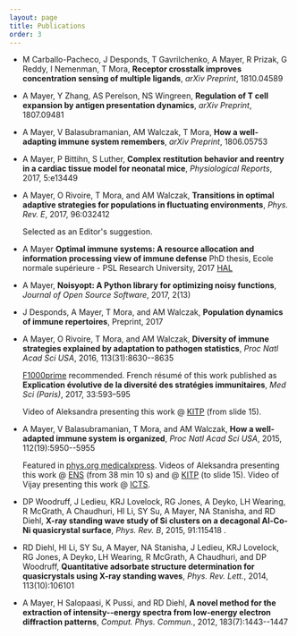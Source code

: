 ```yaml
---
layout: page
title: Publications
order: 3
---
```


* M Carballo-Pacheco, J Desponds, T Gavrilchenko, A Mayer, R Prizak, G Reddy, I Nemenman, T Mora, **Receptor crosstalk improves concentration sensing of multiple ligands**, *arXiv Preprint*, 1810.04589 [<i class="ai ai-arxiv"></i>](https://arxiv.org/abs/1810.04589)

* A Mayer, Y Zhang, AS Perelson, NS Wingreen, **Regulation of T cell expansion by antigen presentation dynamics**, *arXiv Preprint*, 1807.09481 [<i class="ai ai-arxiv"></i>](https://arxiv.org/abs/1807.09481)

* A Mayer, V Balasubramanian, AM Walczak, T Mora, **How a well-adapting immune system remembers**, *arXiv Preprint*, 1806.05753 [<i class="ai ai-arxiv"></i>](https://arxiv.org/abs/1806.05753)

* A Mayer, P Bittihn, S Luther, **Complex restitution behavior and reentry in a cardiac tissue model for neonatal mice**, *Physiological Reports*, 2017, 5:e13449 [<i class="ai ai-doi"></i>](http://doi.org/10.14814/phy2.13449) [<i class="ai ai-open-access"></i>](http://physics.princeton.edu/~am66/paper/2017miceheart.pdf)

*   A Mayer, O Rivoire, T Mora, and AM Walczak, **Transitions in optimal adaptive strategies for populations in fluctuating environments**, *Phys. Rev. E*, 2017, 96:032412 [<i class="ai ai-doi"></i>](http://doi.org/10.1103/PhysRevE.96.032412) [<i class="ai ai-open-access"></i>](http://physics.princeton.edu/~am66/paper/2017transitions.pdf) [<i class="fa fa-github"></i>](http://github.com/andim/transitions-paper)

    Selected as an Editor's suggestion.

* A Mayer **Optimal immune systems: A resource allocation and information processing view of immune defense** PhD thesis, Ecole normale supérieure - PSL Research University, 2017 [HAL](https://hal.archives-ouvertes.fr/tel-01707653) [<i class="ai ai-open-access"></i>](http://physics.princeton.edu/~am66/paper/2017phdthesis.pdf)

*   A Mayer, **Noisyopt: A Python library for optimizing noisy functions**, *Journal of Open Source Software*, 2017, 2(13) [<i class="ai ai-doi"></i>](http://doi.org/10.21105/joss.00258) [<i class="ai ai-open-access"></i>](http://physics.princeton.edu/~am66/paper/2017noisyopt.pdf) [<i class="fa fa-github"></i>](http://github.com/andim/noisyopt)

*   J Desponds, A Mayer, T Mora, and AM Walczak, **Population dynamics of immune repertoires**, Preprint, 2017 [<i class="ai ai-doi"></i>](http://doi.org/10.1101/112755)

*   A Mayer, O Rivoire, T Mora, and AM Walczak, **Diversity of immune strategies explained by adaptation to pathogen statistics**, *Proc Natl Acad Sci USA*, 2016, 113(31):8630--8635 [<i class="ai ai-doi"></i>](http://dx.doi.org/10.1073/pnas.1600663113) [<i class="ai ai-open-access"></i>](http://physics.princeton.edu/~am66/paper/2016evolimmune.pdf) [<i class="fa fa-github"></i>](http://github.com/andim/evolimmune)

    [F1000prime](http://f1000.com/prime/726559726) recommended. French résumé of this work published as **Explication évolutive de la diversité des stratégies immunitaires**, *Med Sci (Paris)*, 2017, 33:593–595 [<i class="ai ai-doi"></i>](http://doi.org/10.1051/medsci/20173306012) [<i class="ai ai-open-access"></i>](http://physics.princeton.edu/~am66/paper/2017evolimmunefr.pdf)

    Video of Aleksandra presenting this work @ [KITP](http://online.kitp.ucsb.edu/online/immuno16/walczak/) (from slide 15).

*   A Mayer, V Balasubramanian, T Mora, and AM Walczak, **How a well-adapted immune system is organized**, *Proc Natl Acad Sci USA*, 2015, 112(19):5950--5955 [<i class="ai ai-doi"></i>](http://dx.doi.org/10.1073/pnas.1421827112) [<i class="ai ai-open-access"></i>](http://physics.princeton.edu/~am66/paper/2015optimmune.pdf) [<i class="fa fa-github"></i>](http://github.com/andim/optimmune)

    Featured in [phys.org medicalxpress](http://medicalxpress.com/news/2015-05-host-thyself-immune-self-organizes-minimize.html). Videos of Aleksandra presenting this work @ [ENS](http://www.savoirs.ens.fr/expose.php?id=2333) (from 38 min 10 s) and @ [KITP](http://online.kitp.ucsb.edu/online/immuno16/walczak/) (to slide 15). Video of Vijay presenting this work @ [ICTS](http://www.youtube.com/watch?v=7xnvNp8SKJY&t=32m0s).

*   DP Woodruff, J Ledieu, KRJ Lovelock, RG Jones, A Deyko, LH Wearing, R McGrath, A Chaudhuri, HI Li, SY Su, A Mayer, NA Stanisha, and RD Diehl, **X-ray standing wave study of Si clusters on a decagonal Al-Co-Ni quasicrystal surface**, *Phys. Rev. B*, 2015, 91:115418 [<i class="ai ai-doi"></i>](http://dx.doi.org/10.1103/PhysRevB.91.115418) [<i class="ai ai-open-access"></i>](http://physics.princeton.edu/~am66/paper/2015quasicrystal.pdf).

*   RD Diehl, HI Li, SY Su, A Mayer, NA Stanisha, J Ledieu, KRJ Lovelock, RG Jones, A Deyko, LH Wearing, R McGrath, A Chaudhuri, and DP Woodruff, **Quantitative adsorbate structure determination for quasicrystals using X-ray standing waves**, *Phys. Rev. Lett.*, 2014, 113(10):106101 [<i class="ai ai-doi"></i>](http://dx.doi.org/10.1103/PhysRevLett.113.106101) [<i class="ai ai-open-access"></i>](http://physics.princeton.edu/~am66/paper/2014quasicrystal.pdf)

*   A Mayer, H Salopaasi, K Pussi, and RD Diehl, **A novel method for the extraction of intensity--energy spectra from low-energy electron diffraction patterns**, *Comput. Phys. Commun.*, 2012, 183(7):1443--1447 [<i class="ai ai-doi"></i>](http://dx.doi.org/10.1016/j.cpc.2012.02.019) [<i class="ai ai-open-access"></i>](http://physics.princeton.edu/~am66/paper/2012easyleed.pdf) [<i class="fa fa-github"></i>](http://github.com/andim/easyleed)
